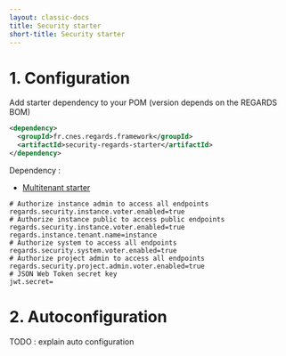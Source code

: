 ```yaml
---
layout: classic-docs
title: Security starter
short-title: Security starter
---
```


# 1\. Configuration

Add starter dependency to your POM (version depends on the REGARDS BOM)
```xml
<dependency>
  <groupId>fr.cnes.regards.framework</groupId>
  <artifactId>security-regards-starter</artifactId>
</dependency>
```

Dependency :
- [Multitenant starter](/regards-framework/starters/multitenant-starter/)

```properties
# Authorize instance admin to access all endpoints
regards.security.instance.voter.enabled=true
# Authorize instance public to access public endpoints
regards.security.instance.voter.enabled=true
regards.instance.tenant.name=instance
# Authorize system to access all endpoints
regards.security.system.voter.enabled=true
# Authorize project admin to access all endpoints
regards.security.project.admin.voter.enabled=true
# JSON Web Token secret key
jwt.secret=

```

# 2\. Autoconfiguration

TODO : explain auto configuration
